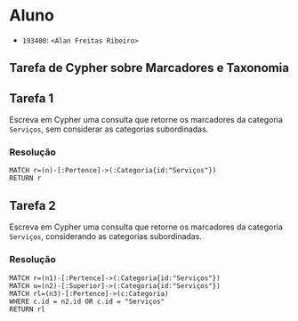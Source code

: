 # Aluno
* `193400`: `<Alan Freitas Ribeiro>`

## Tarefa de Cypher sobre Marcadores e Taxonomia

## Tarefa 1

Escreva em Cypher uma consulta que retorne os marcadores da categoria `Serviços`, sem considerar as categorias subordinadas.

### Resolução
~~~cypher
MATCH r=(n)-[:Pertence]->(:Categoria{id:"Serviços"})
RETURN r
~~~

## Tarefa 2

Escreva em Cypher uma consulta que retorne os marcadores da categoria `Serviços`, considerando as categorias subordinadas.

### Resolução
~~~cypher
MATCH r=(n1)-[:Pertence]->(:Categoria{id:"Serviços"})
MATCH u=(n2)-[:Superior]->(:Categoria{id:"Serviços"})
MATCH rl=(n3)-[:Pertence]->(c:Categoria)
WHERE c.id = n2.id OR c.id = "Serviços"
RETURN rl
~~~
